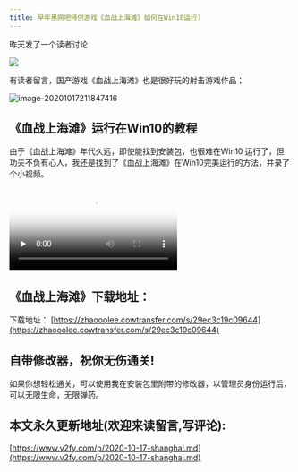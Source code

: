 ```yaml
---
title: 早年黑网吧特供游戏《血战上海滩》如何在Win10运行?
---
```


昨天发了一个读者讨论



![](https://www.v2fy.com/asset/0i/jikemiji/jikemiji-md/2020-10-17-shanghai.assets/1240-20201017211325760.png)

有读者留言，国产游戏《血战上海滩》也是很好玩的射击游戏作品；

![image-20201017211847416](https://www.v2fy.com/asset/0i/jikemiji/jikemiji-md/2020-10-17-shanghai.assets/image-20201017211847416.png)



## 《血战上海滩》运行在Win10的教程

由于《血战上海滩》年代久远，即使能找到安装包，也很难在Win10 运行了，但功夫不负有心人，我还是找到了《血战上海滩》在Win10完美运行的方法，并录了个小视频。



<video id="video" controls="" preload="none" poster="https://www.v2fy.com/asset/0i/jikemiji/jikemiji-md/2020-10-17-shanghai.assets/image-20201017211847416.png">
<source id="mp4" src="https://www.v2fy.com/asset/0i/jikemiji/jikemiji-md/2020-10-17-shanghai.assets/hs.mp4" type="video/mp4">
</video>


## 《血战上海滩》下载地址：



下载地址： [https://zhaooolee.cowtransfer.com/s/29ec3c19c09644](https://zhaooolee.cowtransfer.com/s/29ec3c19c09644)





## 自带修改器，祝你无伤通关!



如果你想轻松通关，可以使用我在安装包里附带的修改器，以管理员身份运行后，可以无限生命，无限弹药。



## 本文永久更新地址(欢迎来读留言,写评论):

[https://www.v2fy.com/p/2020-10-17-shanghai.md](https://www.v2fy.com/p/2020-10-17-shanghai.md)
